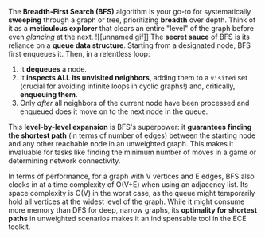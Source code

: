 The **Breadth-First Search (BFS)** algorithm is your go-to for systematically **sweeping** through a graph or tree, prioritizing **breadth** over depth. Think of it as a **meticulous explorer** that clears an entire "level" of the graph before even _glancing_ at the next.
![[unnamed.gif]]
The **secret sauce** of BFS is its reliance on a **queue data structure**. Starting from a designated node, BFS first enqueues it. Then, in a relentless loop:

1. It **dequeues** a node.
2. It **inspects ALL its unvisited neighbors**, adding them to a `visited` set (crucial for avoiding infinite loops in cyclic graphs!) and, critically, **enqueuing them**.
3. Only _after_ all neighbors of the current node have been processed and enqueued does it move on to the next node in the queue.

This **level-by-level expansion** is BFS's superpower: it **guarantees finding the shortest path** (in terms of number of edges) between the starting node and any other reachable node in an unweighted graph. This makes it invaluable for tasks like finding the minimum number of moves in a game or determining network connectivity.

In terms of performance, for a graph with V vertices and E edges, BFS also clocks in at a time complexity of O(V+E) when using an adjacency list. Its space complexity is O(V) in the worst case, as the queue might temporarily hold all vertices at the widest level of the graph. While it might consume more memory than DFS for deep, narrow graphs, its **optimality for shortest paths** in unweighted scenarios makes it an indispensable tool in the ECE toolkit.